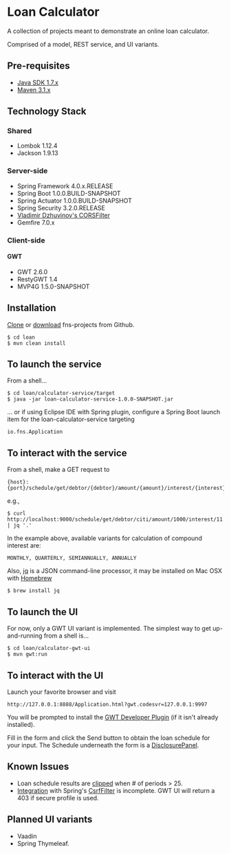 # Loan Calculator
A collection of projects meant to demonstrate an online loan calculator. 

Comprised of a model, REST service, and UI variants.

## Pre-requisites
* [Java SDK 1.7.x](http://www.oracle.com/technetwork/java/javase/downloads/jdk7-downloads-1880260.html)
* [Maven 3.1.x](http://maven.apache.org/download.cgi)

## Technology Stack

### Shared
* Lombok 1.12.4
* Jackson 1.9.13

### Server-side
* Spring Framework 4.0.x.RELEASE
* Spring Boot 1.0.0.BUILD-SNAPSHOT
* Spring Actuator 1.0.0.BUILD-SNAPSHOT
* Spring Security 3.2.0.RELEASE
* [Vladimir Dzhuvinov's CORSFilter](http://software.dzhuvinov.com/cors-filter.html)
* Gemfire 7.0.x

### Client-side

#### GWT
* GWT 2.6.0
* RestyGWT 1.4
* MVP4G 1.5.0-SNAPSHOT

## Installation
[Clone](https://github.com/fastnsilver/fns-projects.git) or [download](https://github.com/fastnsilver/fns-projects/archive/master.zip) fns-projects from Github.

	$ cd loan
	$ mvn clean install

## To launch the service
From a shell...

	$ cd loan/calculator-service/target
	$ java -jar loan-calculator-service-1.0.0-SNAPSHOT.jar

... or if using Eclipse IDE with Spring plugin, configure a Spring Boot launch item for the loan-calculator-service targeting

	io.fns.Application


## To interact with the service 
From a shell, make a GET request to	

	{host}:{port}/schedule/get/debtor/{debtor}/amount/{amount}/interest/{interest}/years/{years}/compounded/{compounded}

e.g., 

	$ curl http://localhost:9000/schedule/get/debtor/citi/amount/1000/interest/11.5/years/2/compounded/MONTHLY | jq '.'

In the example above, available variants for calculation of compound interest are: 

	MONTHLY, QUARTERLY, SEMIANNUALLY, ANNUALLY

Also, [jq](http://stedolan.github.io/jq/) is a JSON command-line processor, it may be installed on Mac OSX with [Homebrew](http://brew.sh/)

	$ brew install jq
	
	
## To launch the UI
For now, only a GWT UI variant is implemented.  The simplest way to get up-and-running from a shell is...

	$ cd loan/calculator-gwt-ui
	$ mvn gwt:run

## To interact with the UI
Launch your favorite browser and visit

	http://127.0.0.1:8888/Application.html?gwt.codesvr=127.0.0.1:9997

You will be prompted to install the [GWT Developer Plugin](http://www.gwtproject.org/doc/latest/DevGuideCompilingAndDebugging.html#launching_in_dev_mode) (if it isn't already installed).

Fill in the form and click the Send button to obtain the loan schedule for your input.  The Schedule underneath the form is a [DisclosurePanel](http://www.gwtproject.org/javadoc/latest/com/google/gwt/user/client/ui/DisclosurePanel.html).

## Known Issues
* Loan schedule results are [clipped](https://github.com/fastnsilver/fns-projects/issues/10) when # of periods > 25.
* [Integration](https://github.com/fastnsilver/fns-projects/issues/9) with Spring's [CsrfFilter](http://docs.spring.io/spring-security/site/docs/3.2.1.CI-SNAPSHOT/apidocs/org/springframework/security/web/csrf/CsrfFilter.html) is incomplete.  GWT UI will return a 403 if secure profile is used.

## Planned UI variants
* Vaadin
* Spring Thymeleaf.
